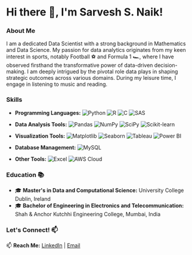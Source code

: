 # Hi there 👋, I'm Sarvesh S. Naik!

### About Me

I am a dedicated Data Scientist with a strong background in Mathematics and Data Science. My passion for data analytics originates from my keen interest in sports, notably Football ⚽️ and Formula 1 🏎️, where I have observed firsthand the transformative power of data-driven decision-making. I am deeply intrigued by the pivotal role data plays in shaping strategic outcomes across various domains. During my leisure time, I engage in listening to music and reading.


### Skills

- **Programming Languages:** 
  ![Python](https://img.shields.io/badge/-Python-blue?style=flat&logo=python&logoColor=white)
  ![R](https://img.shields.io/badge/-R-276DC3?style=flat&logo=r&logoColor=white)
  ![C](https://img.shields.io/badge/-C-00599C?style=flat&logo=c&logoColor=white)
  ![SAS](https://img.shields.io/badge/-SAS-purple?style=flat&logo=sas&logoColor=white)

- **Data Analysis Tools:** 
  ![Pandas](https://img.shields.io/badge/-Pandas-150458?style=flat&logo=pandas&logoColor=white)
  ![NumPy](https://img.shields.io/badge/-NumPy-013243?style=flat&logo=numpy&logoColor=white)
  ![SciPy](https://img.shields.io/badge/-SciPy-8CAAE6?style=flat&logo=scipy&logoColor=white)
  ![Scikit-learn](https://img.shields.io/badge/-Scikit--learn-F7931E?style=flat&logo=scikit-learn&logoColor=white)

- **Visualization Tools:** 
  ![Matplotlib](https://img.shields.io/badge/-Matplotlib-3776AB?style=flat&logo=matplotlib&logoColor=white)
  ![Seaborn](https://img.shields.io/badge/-Seaborn-4AB6FF?style=flat&logo=seaborn&logoColor=white)
  ![Tableau](https://img.shields.io/badge/-Tableau-E97627?style=flat&logo=tableau&logoColor=white)
  ![Power BI](https://img.shields.io/badge/-Power%20BI-F2C811?style=flat&logo=powerbi&logoColor=white)

- **Database Management:** 
  ![MySQL](https://img.shields.io/badge/-MySQL-4479A1?style=flat&logo=mysql&logoColor=white)


- **Other Tools:** 
  ![Excel](https://img.shields.io/badge/-Excel-217346?style=flat&logo=microsoft-excel&logoColor=white)
  ![AWS Cloud](https://img.shields.io/badge/-AWS%20Cloud%20Practitioner-232F3E?style=flat&logo=amazon-aws&logoColor=white) 



### Education 📚

- 🎓 **Master's in Data and Computational Science:** University College Dublin, Ireland 
- 🎓 **Bachelor of Engineering in Electronics and Telecommunication:** Shah & Anchor Kutchhi Engineering College, Mumbai, India


### Let's Connect! 📫

📫 **Reach Me:** [LinkedIn](https://www.linkedin.com/in/sarveshsn/) |  [Email](mailto:sarveshsn17@gmail.com)


